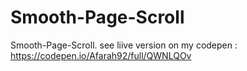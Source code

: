 # Smooth-Page-Scroll



Smooth-Page-Scroll. see liive version on my codepen : https://codepen.io/Afarah92/full/QWNLQOv

